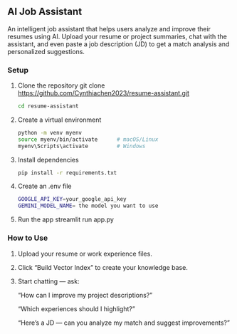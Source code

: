## AI Job Assistant

An intelligent job assistant that helps users analyze and improve their resumes using AI.
Upload your resume or project summaries, chat with the assistant, and even paste a job description (JD) to get a match analysis and personalized suggestions.


### Setup
1. Clone the repository
git clone https://github.com/Cynthiachen2023/resume-assistant.git

    ```bash
    cd resume-assistant
    ```

2. Create a virtual environment
    ```bash
    python -m venv myenv
    source myenv/bin/activate      # macOS/Linux
    myenv\Scripts\activate         # Windows
    ```
3. Install dependencies
    ```bash
    pip install -r requirements.txt
    ```

4. Create an .env file
    ```bash
    GOOGLE_API_KEY=your_google_api_key
    GEMINI_MODEL_NAME= the model you want to use
    ```


5. Run the app
streamlit run app.py

### How to Use

1. Upload your resume or work experience files.

2. Click “Build Vector Index” to create your knowledge base.

3. Start chatting — ask:

    “How can I improve my project descriptions?”

    “Which experiences should I highlight?”

    “Here’s a JD — can you analyze my match and suggest improvements?”